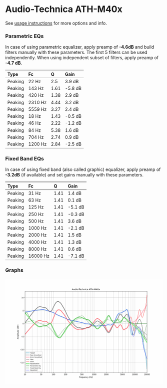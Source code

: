 # Audio-Technica ATH-M40x
See [usage instructions](https://github.com/jaakkopasanen/AutoEq#usage) for more options and info.

### Parametric EQs
In case of using parametric equalizer, apply preamp of **-4.6dB** and build filters manually
with these parameters. The first 5 filters can be used independently.
When using independent subset of filters, apply preamp of **-4.7 dB**.

| Type    | Fc      |    Q | Gain    |
|:--------|:--------|:-----|:--------|
| Peaking | 22 Hz   | 2.5  | 3.9 dB  |
| Peaking | 143 Hz  | 1.61 | -5.8 dB |
| Peaking | 420 Hz  | 1.38 | 2.9 dB  |
| Peaking | 2310 Hz | 4.44 | 3.2 dB  |
| Peaking | 5559 Hz | 3.27 | 2.4 dB  |
| Peaking | 18 Hz   | 1.43 | -0.5 dB |
| Peaking | 46 Hz   | 2.22 | -1.2 dB |
| Peaking | 84 Hz   | 5.38 | 1.6 dB  |
| Peaking | 704 Hz  | 2.74 | 0.9 dB  |
| Peaking | 1200 Hz | 2.84 | -2.5 dB |

### Fixed Band EQs
In case of using fixed band (also called graphic) equalizer, apply preamp of **-3.2dB**
(if available) and set gains manually with these parameters.

| Type    | Fc       |    Q | Gain    |
|:--------|:---------|:-----|:--------|
| Peaking | 31 Hz    | 1.41 | 1.4 dB  |
| Peaking | 63 Hz    | 1.41 | 0.1 dB  |
| Peaking | 125 Hz   | 1.41 | -5.1 dB |
| Peaking | 250 Hz   | 1.41 | -0.3 dB |
| Peaking | 500 Hz   | 1.41 | 3.6 dB  |
| Peaking | 1000 Hz  | 1.41 | -2.1 dB |
| Peaking | 2000 Hz  | 1.41 | 1.5 dB  |
| Peaking | 4000 Hz  | 1.41 | 1.3 dB  |
| Peaking | 8000 Hz  | 1.41 | 0.6 dB  |
| Peaking | 16000 Hz | 1.41 | -7.1 dB |

### Graphs
![](./Audio-Technica%20ATH-M40x.png)